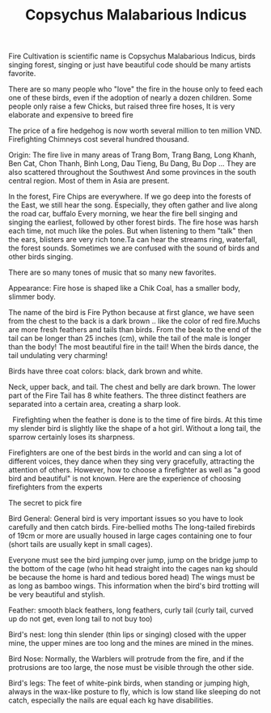 ﻿---
id: 13
title: Copsychus Malabarious Indicus
layout: EventPage
category: events
path: '/events/Copsychus-Malabarious-Indicus/'
key: Copsychus-Malabarious-Indicus

meta: Copsychus Malabarious Indicus
keywords: Copsychus Malabarious Indicus

psyshine: 
---

Fire Cultivation is scientific name is Copsychus Malabarious Indicus, birds singing forest, singing or just have beautiful code should be many artists favorite.

There are so many people who "love" the fire in the house only to feed each one of these birds, even if the adoption of nearly a dozen children. Some people only raise a few Chicks, but raised three fire hoses, It is very elaborate and expensive to breed fire

The price of a fire hedgehog is now worth several million to ten million VND. Firefighting Chimneys cost several hundred thousand.

Origin: The fire live in many areas of Trang Bom, Trang Bang, Long Khanh, Ben Cat, Chon Thanh, Binh Long, Dau Tieng, Bu Dang, Bu Dop ... They are also scattered throughout the Southwest And some provinces in the south central region. Most of them in Asia are present.

In the forest, Fire Chips are everywhere. If we go deep into the forests of the East, we still hear the song. Especially, they often gather and live along the road car, buffalo Every morning, we hear the fire bell singing and singing the earliest, followed by other forest birds. The fire hose was harsh each time, not much like the poles. But when listening to them "talk" then the ears, blisters are very rich tone.Ta can hear the streams ring, waterfall, the forest sounds. Sometimes we are confused with the sound of birds and other birds singing.

There are so many tones of music that so many new favorites.

Appearance: Fire hose is shaped like a Chik Coal, has a smaller body, slimmer body.

The name of the bird is Fire Python because at first glance, we have seen from the chest to the back is a dark brown .. like the color of red fire.Muchs are more fresh feathers and tails than birds. From the beak to the end of the tail can be longer than 25 inches (cm), while the tail of the male is longer than the body! The most beautiful fire in the tail! When the birds dance, the tail undulating very charming!

Birds have three coat colors: black, dark brown and white.

Neck, upper back, and tail. The chest and belly are dark brown. The lower part of the Fire Tail has 8 white feathers. The three distinct feathers are separated into a certain area, creating a sharp look.

 
Firefighting when the feather is done is to the time of fire birds. At this time my slender bird is slightly like the shape of a hot girl. Without a long tail, the sparrow certainly loses its sharpness.

Firefighters are one of the best birds in the world and can sing a lot of different voices, they dance when they sing very gracefully, attracting the attention of others. However, how to choose a firefighter as well as "a good bird and beautiful" is not known. Here are the experience of choosing firefighters from the experts

The secret to pick fire

Bird General: General bird is very important issues so you have to look carefully and then catch birds. Fire-bellied moths The long-tailed firebirds of 19cm or more are usually housed in large cages containing one to four (short tails are usually kept in small cages). 

Everyone must see the bird jumping over jump, jump on the bridge jump to the bottom of the cage (who hit head straight into the cages nan kg should be because the home is hard and tedious bored head) The wings must be as long as bamboo wings. This information when the bird's bird trotting will be very beautiful and stylish.

Feather: smooth black feathers, long feathers, curly tail (curly tail, curved up do not get, even long tail to not buy too)

Bird's nest: long thin slender (thin lips or singing) closed with the upper mine, the upper mines are too long and the mines are mined in the mines.

Bird Nose: Normally, the Warblers will protrude from the fire, and if the protrusions are too large, the nose must be visible through the other side.

Bird's legs: The feet of white-pink birds, when standing or jumping high, always in the wax-like posture to fly, which is low stand like sleeping do not catch, especially the nails are equal each kg have disabilities.
